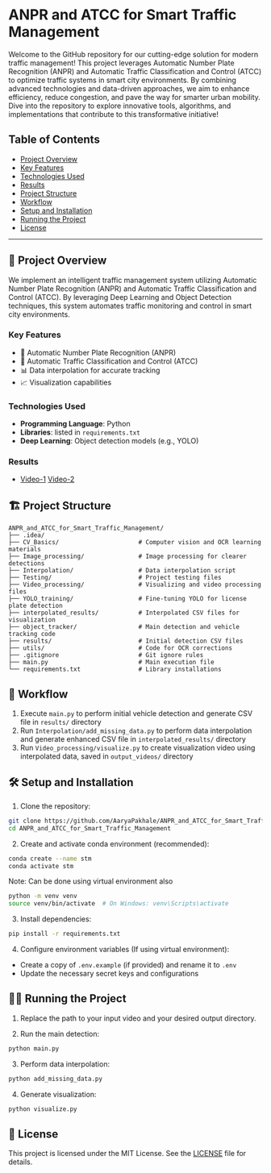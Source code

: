 # ANPR and ATCC for Smart Traffic Management

Welcome to the GitHub repository for our cutting-edge solution for modern traffic management! This project leverages Automatic Number Plate Recognition (ANPR) and Automatic Traffic Classification and Control (ATCC) to optimize traffic systems in smart city environments. By combining advanced technologies and data-driven approaches, we aim to enhance efficiency, reduce congestion, and pave the way for smarter urban mobility. Dive into the repository to explore innovative tools, algorithms, and implementations that contribute to this transformative initiative!

## Table of Contents

- [ Project Overview](#-project-overview)
- [Key Features](#key-features)
- [Technologies Used](#technologies-used)
- [Results](#results)
- [Project Structure](#%EF%B8%8F-project-structure)
- [Workflow](#-workflow)
- [Setup and Installation](#%EF%B8%8F-setup-and-installation)
- [Running the Project](#%EF%B8%8F-running-the-project)
- [License](#-license)

---

## 🎯 Project Overview
We implement an intelligent traffic management system utilizing Automatic Number Plate Recognition (ANPR) and Automatic Traffic Classification and Control (ATCC). By leveraging Deep Learning and Object Detection techniques, this system automates traffic monitoring and control in smart city environments.

### Key Features
- 📝 Automatic Number Plate Recognition (ANPR)
- 🚦 Automatic Traffic Classification and Control (ATCC)
- 📊 Data interpolation for accurate tracking
- 📈 Visualization capabilities

### Technologies Used
- **Programming Language**: Python
- **Libraries**: listed in `requirements.txt`
- **Deep Learning**: Object detection models (e.g., YOLO)

### Results
- [Video-1](https://drive.google.com/file/d/1z7LEhVbaaN2FSX3jxYZvDRm6PXXoRTGL/view?usp=sharing)
                                                   [Video-2](https://drive.google.com/file/d/1IvPMZraIPtYgs1NVtuqPxiFVSoWfwiUL/view?usp=sharing)

## 🏗️ Project Structure
```
ANPR_and_ATCC_for_Smart_Traffic_Management/
├── .idea/
├── CV_Basics/                      # Computer vision and OCR learning materials
├── Image_processing/               # Image processing for clearer detections
├── Interpolation/                  # Data interpolation script
├── Testing/                        # Project testing files
├── Video_processing/               # Visualizing and video processing files
├── YOLO_training/                  # Fine-tuning YOLO for license plate detection
├── interpolated_results/           # Interpolated CSV files for visualization
├── object_tracker/                 # Main detection and vehicle tracking code
├── results/                        # Initial detection CSV files
├── utils/                          # Code for OCR corrections
├── .gitignore                      # Git ignore rules
├── main.py                         # Main execution file
└── requirements.txt                # Library installations

```

## 🚀 Workflow
1. Execute `main.py` to perform initial vehicle detection and generate CSV file in `results/` directory
2. Run `Interpolation/add_missing_data.py` to perform data interpolation and generate enhanced CSV file in `interpolated_results/` directory
3. Run `Video_processing/visualize.py` to create visualization video using interpolated data, saved in `output_videos/` directory

## 🛠️ Setup and Installation
1. Clone the repository:
```bash
git clone https://github.com/AaryaPakhale/ANPR_and_ATCC_for_Smart_Traffic_Management
cd ANPR_and_ATCC_for_Smart_Traffic_Management
```

2. Create and activate conda environment (recommended):
```bash
conda create --name stm 
conda activate stm
```
Note: Can be done using virtual environment also
```bash
python -m venv venv
source venv/bin/activate  # On Windows: venv\Scripts\activate
```

3. Install dependencies:
```bash
pip install -r requirements.txt
```

4. Configure environment variables (If using virtual environment):
- Create a copy of `.env.example` (if provided) and rename it to `.env`
- Update the necessary secret keys and configurations

## 🏃‍♂️ Running the Project


1. Replace the path to your input video and your desired output directory.

2. Run the main detection:
```bash
python main.py
```

3. Perform data interpolation:
```bash
python add_missing_data.py
```

4. Generate visualization:
```bash
python visualize.py
```

## 📄 License
This project is licensed under the MIT License. See the [LICENSE](https://github.com/AaryaPakhale/ANPR_and_ATCC_for_Smart_Traffic_Management/blob/main/LICENSE) file for details.


